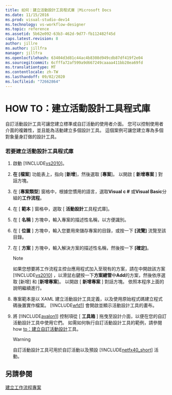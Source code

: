 ```yaml
---
title: 如何：建立活動設計工具程式庫 |Microsoft Docs
ms.date: 11/15/2016
ms.prod: visual-studio-dev14
ms.technology: vs-workflow-designer
ms.topic: reference
ms.assetid: 5b62e092-63b3-462d-9d77-fb112482f45d
caps.latest.revision: 8
author: jillre
ms.author: jillfra
manager: jillfra
ms.openlocfilehash: 63404d3d81c44ac4b8308d949cdb87df419f2e04
ms.sourcegitcommit: 6cfffa72af599a9d667249caaaa411bb28ea69fd
ms.translationtype: MT
ms.contentlocale: zh-TW
ms.lasthandoff: 09/02/2020
ms.locfileid: "72662864"
---
```

# <a name="how-to-create-an-activity-designer-library"></a>HOW TO：建立活動設計工具程式庫
自訂活動設計工具可讓您建立標準或自訂活動的使用者介面。 您可以控制使用者介面的複雜性，並且能為活動建立多個設計工具。 這個案例可讓您建立專為多個對象量身訂做的設計工具。

### <a name="to-create-an-activity-designer-library"></a>若要建立活動設計工具程式庫

1. 啟動 [!INCLUDE[vs2010](../includes/vs2010-md.md)]。

2. **在 [檔案**] 功能表上，指向 [**新增**]，然後選取 [**專案**]。 以開啟 [ **新增專案** ] 對話方塊。

3. 在 [**專案類型**] 窗格中，根據您慣用的語言，選取**Visual c #** 或**Visual Basic**分組的**工作流程**。

4. 在 [ **範本** ] 窗格中，選取 [ **活動設計**工具程式庫]。

5. 在 [ **名稱** ] 方塊中，輸入專案的描述性名稱，以方便識別。

6. 在 [ **位置** ] 方塊中，輸入您要用來儲存專案的目錄，或按一下 **[流覽]** 流覽至該目錄。

7. 在 [ **方案** ] 方塊中，輸入解決方案的描述性名稱，然後按一下 **[確定]**。

    > [!NOTE]
    > 如果您想要將工作流程主控台應用程式加入至現有的方案，請在中開啟該方案 [!INCLUDE[vs2010](../includes/vs2010-md.md)] ，以滑鼠右鍵按一下**方案總管**中**Add**的方案，然後依序選取 [新增] 和 [**新增專案**]。 以開啟 [ **新增專案** ] 對話方塊。 依照本程序上面的說明繼續進行。

8. 專案範本是以 XAML 建立活動設計工具定義，以及使用原始程式碼建立程式碼後置實作檔案。 [!INCLUDE[wfd1](../includes/wfd1-md.md)] 會開啟並顯示活動設計工具的畫布。

9. 將 [!INCLUDE[avalon1](../includes/avalon1-md.md)] 控制項從 [ **工具箱** ] 拖曳至設計介面，以便在您的自訂活動設計工具中使用它們。  如需如何執行自訂活動設計工具的範例，請參閱 how [to：建立自訂活動設計](https://msdn.microsoft.com/library/2f3aade6-facc-44ef-9657-a407ef8b9b31)工具。

    > [!WARNING]
    > 自訂活動設計工具可用於自訂活動以及預設 [!INCLUDE[netfx40_short](../includes/netfx40-short-md.md)] 活動。

## <a name="see-also"></a>另請參閱
 [建立工作流程專案](../workflow-designer/creating-a-workflow-project.md)